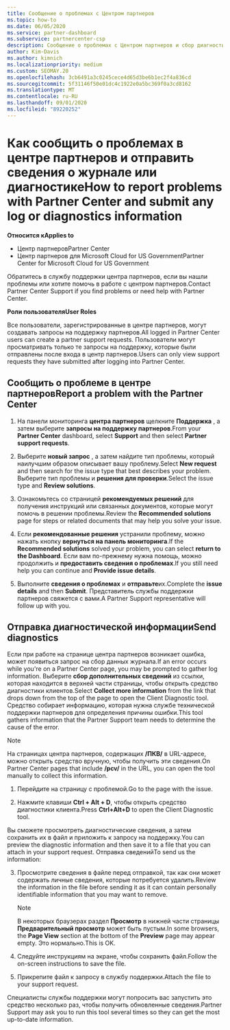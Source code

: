 ```yaml
---
title: Сообщение о проблемах с Центром партнеров
ms.topic: how-to
ms.date: 06/05/2020
ms.service: partner-dashboard
ms.subservice: partnercenter-csp
description: Сообщение о проблемах с Центром партнеров и сбор диагностической информации для сотрудников службы поддержки.
author: Kim-Davis
ms.author: kimnich
ms.localizationpriority: medium
ms.custom: SEOMAY.20
ms.openlocfilehash: 3cb6491a3c0245cece4d65d3be6b1ec2f4a836cd
ms.sourcegitcommit: 5f31146f50e01dc4c1922e0a5bc369f0a3cd8162
ms.translationtype: MT
ms.contentlocale: ru-RU
ms.lasthandoff: 09/01/2020
ms.locfileid: "89220252"
---
```

# <a name="how-to-report-problems-with-partner-center-and-submit-any-log-or-diagnostics-information"></a><span data-ttu-id="77e45-103">Как сообщить о проблемах в центре партнеров и отправить сведения о журнале или диагностике</span><span class="sxs-lookup"><span data-stu-id="77e45-103">How to report problems with Partner Center and submit any log or diagnostics information</span></span>

<span data-ttu-id="77e45-104">**Относится к**</span><span class="sxs-lookup"><span data-stu-id="77e45-104">**Applies to**</span></span>

- <span data-ttu-id="77e45-105">Центр партнеров</span><span class="sxs-lookup"><span data-stu-id="77e45-105">Partner Center</span></span>
- <span data-ttu-id="77e45-106">Центр партнеров для Microsoft Cloud for US Government</span><span class="sxs-lookup"><span data-stu-id="77e45-106">Partner Center for Microsoft Cloud for US Government</span></span>

<span data-ttu-id="77e45-107">Обратитесь в службу поддержки центра партнеров, если вы нашли проблемы или хотите помочь в работе с центром партнеров.</span><span class="sxs-lookup"><span data-stu-id="77e45-107">Contact Partner Center Support if you find problems or need help with Partner Center.</span></span>

<span data-ttu-id="77e45-108">**Роли пользователя**</span><span class="sxs-lookup"><span data-stu-id="77e45-108">**User Roles**</span></span>

<span data-ttu-id="77e45-109">Все пользователи, зарегистрированные в центре партнеров, могут создавать запросы на поддержку партнеров.</span><span class="sxs-lookup"><span data-stu-id="77e45-109">All logged in Partner Center users can create a partner support requests.</span></span> <span data-ttu-id="77e45-110">Пользователи могут просматривать только те запросы на поддержку, которые были отправлены после входа в центр партнеров.</span><span class="sxs-lookup"><span data-stu-id="77e45-110">Users can only view support requests they have submitted after logging into Partner Center.</span></span>

## <a name="report-a-problem-with-the-partner-center"></a><span data-ttu-id="77e45-111">Сообщить о проблеме в центре партнеров</span><span class="sxs-lookup"><span data-stu-id="77e45-111">Report a problem with the Partner Center</span></span>

1. <span data-ttu-id="77e45-112">На панели мониторинга **центра партнеров** щелкните **Поддержка** , а затем выберите **запросы на поддержку партнеров**.</span><span class="sxs-lookup"><span data-stu-id="77e45-112">From your **Partner Center** dashboard, select **Support** and then select **Partner support requests**.</span></span>

2. <span data-ttu-id="77e45-113">Выберите **новый запрос** , а затем найдите тип проблемы, который наилучшим образом описывает вашу проблему.</span><span class="sxs-lookup"><span data-stu-id="77e45-113">Select **New request** and then search for the issue type that best describes your problem.</span></span> <span data-ttu-id="77e45-114">Выберите тип проблемы и **решения для проверки**.</span><span class="sxs-lookup"><span data-stu-id="77e45-114">Select the issue type and **Review solutions**.</span></span>

3. <span data-ttu-id="77e45-115">Ознакомьтесь со страницей **рекомендуемых решений** для получения инструкций или связанных документов, которые могут помочь в решении проблемы.</span><span class="sxs-lookup"><span data-stu-id="77e45-115">Review the **Recommended solutions** page for steps or related documents that may help you solve your issue.</span></span>

4. <span data-ttu-id="77e45-116">Если **рекомендованные решения** устранили проблему, можно нажать кнопку **вернуться на панель мониторинга**.</span><span class="sxs-lookup"><span data-stu-id="77e45-116">If the **Recommended solutions** solved your problem, you can select **return to the Dashboard**.</span></span> <span data-ttu-id="77e45-117">Если вам по-прежнему нужна помощь, можно продолжить и **предоставить сведения о проблемах**.</span><span class="sxs-lookup"><span data-stu-id="77e45-117">If you still need help you can continue and **Provide issue details**.</span></span>

5. <span data-ttu-id="77e45-118">Выполните **сведения о проблемах** и **отправьте**их.</span><span class="sxs-lookup"><span data-stu-id="77e45-118">Complete the **issue details** and then **Submit**.</span></span> <span data-ttu-id="77e45-119">Представитель службы поддержки партнеров свяжется с вами.</span><span class="sxs-lookup"><span data-stu-id="77e45-119">A Partner Support representative will follow up with you.</span></span>

## <a name="send-diagnostics"></a><span data-ttu-id="77e45-120">Отправка диагностической информации</span><span class="sxs-lookup"><span data-stu-id="77e45-120">Send diagnostics</span></span>

<span data-ttu-id="77e45-121">Если при работе на странице центра партнеров возникает ошибка, может появиться запрос на сбор данных журнала.</span><span class="sxs-lookup"><span data-stu-id="77e45-121">If an error occurs while you're on a Partner Center page, you may be prompted to gather log information.</span></span> <span data-ttu-id="77e45-122">Выберите **сбор дополнительных сведений** из ссылки, которая находится в верхней части страницы, чтобы открыть средство диагностики клиентов.</span><span class="sxs-lookup"><span data-stu-id="77e45-122">Select **Collect more information** from the link that drops down from the top of the page to open the Client Diagnostic tool.</span></span> <span data-ttu-id="77e45-123">Средство собирает информацию, которая нужна службе технической поддержки партнеров для определения причины ошибки.</span><span class="sxs-lookup"><span data-stu-id="77e45-123">This tool gathers information that the Partner Support team needs to determine the cause of the error.</span></span> 

>[!NOTE]
><span data-ttu-id="77e45-124">На страницах центра партнеров, содержащих **/ПКВ/** в URL-адресе, можно открыть средство вручную, чтобы получить эти сведения.</span><span class="sxs-lookup"><span data-stu-id="77e45-124">On Partner Center pages that include **/pcv/** in the URL, you can open the tool manually to collect this information.</span></span>

1. <span data-ttu-id="77e45-125">Перейдите на страницу с проблемой.</span><span class="sxs-lookup"><span data-stu-id="77e45-125">Go to the page with the issue.</span></span>

2. <span data-ttu-id="77e45-126">Нажмите клавиши **Ctrl + Alt + D**, чтобы открыть средство диагностики клиента.</span><span class="sxs-lookup"><span data-stu-id="77e45-126">Press **Ctrl+Alt+D** to open the Client Diagnostic tool.</span></span>

<span data-ttu-id="77e45-127">Вы сможете просмотреть диагностические сведения, а затем сохранить их в файл и приложить к запросу на поддержку.</span><span class="sxs-lookup"><span data-stu-id="77e45-127">You can preview the diagnostic information and then save it to a file that you can attach in your support request.</span></span> <span data-ttu-id="77e45-128">Отправка сведений</span><span class="sxs-lookup"><span data-stu-id="77e45-128">To send us the information:</span></span>

3. <span data-ttu-id="77e45-129">Просмотрите сведения в файле перед отправкой, так как они может содержать личные сведения, которые потребуется удалить.</span><span class="sxs-lookup"><span data-stu-id="77e45-129">Review the information in the file before sending it as it can contain personally identifiable information that you may want to remove.</span></span>

    >[!NOTE]
    ><span data-ttu-id="77e45-130">В некоторых браузерах раздел **Просмотр** в нижней части страницы **Предварительный просмотр** может быть пустым.</span><span class="sxs-lookup"><span data-stu-id="77e45-130">In some browsers, the **Page View** section at the bottom of the **Preview** page may appear empty.</span></span> <span data-ttu-id="77e45-131">Это нормально.</span><span class="sxs-lookup"><span data-stu-id="77e45-131">This is OK.</span></span>

4. <span data-ttu-id="77e45-132">Следуйте инструкциям на экране, чтобы сохранить файл.</span><span class="sxs-lookup"><span data-stu-id="77e45-132">Follow the on-screen instructions to save the file.</span></span>

5. <span data-ttu-id="77e45-133">Прикрепите файл к запросу в службу поддержки.</span><span class="sxs-lookup"><span data-stu-id="77e45-133">Attach the file to your support request.</span></span>

<span data-ttu-id="77e45-134">Специалисты службы поддержки могут попросить вас запустить это средство несколько раз, чтобы получить обновленные сведения.</span><span class="sxs-lookup"><span data-stu-id="77e45-134">Partner Support may ask you to run this tool several times so they can get the most up-to-date information.</span></span>

